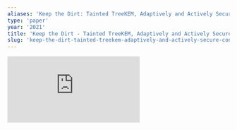 ```yaml
---
aliases: 'Keep the Dirt: Tainted TreeKEM, Adaptively and Actively Secure Continuous Group Key Agreement'
type: 'paper'
year: '2021'
title: 'Keep the Dirt - Tainted TreeKEM, Adaptively and Actively Secure Continuous Group Key Agreement'
slug: 'keep-the-dirt-tainted-treekem-adaptively-and-actively-secure-continuous-group-key-agreement'
---
```


![](https://static.meri.garden/0f412d04f2ac0d04e1fdbdf5b7337d35.pdf)